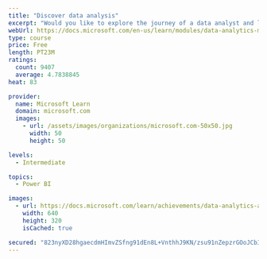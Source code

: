 ```yaml
---
title: "Discover data analysis"
excerpt: "Would you like to explore the journey of a data analyst and learn how a data analyst tells a story with data? In this module, you will explore the different roles in data and learn the different tasks of a data analyst."
webUrl: https://docs.microsoft.com/en-us/learn/modules/data-analytics-microsoft/
type: course
price: Free
length: PT23M
ratings:
  count: 9407
  average: 4.7838845
heat: 83

provider:
  name: Microsoft Learn
  domain: microsoft.com
  images:
    - url: /assets/images/organizations/microsoft.com-50x50.jpg
      width: 50
      height: 50

levels:
  - Intermediate

topics:
  - Power BI

images:
  - url: https://docs.microsoft.com/learn/achievements/data-analytics-and-microsoft-social.png
    width: 640
    height: 320
    isCached: true

secured: "823nyXD28hgaecdmHImvZSfng91dEn8L+VnthhJ9KN/zsu91nZepzrGOoJCbIm0WISoWuxPcdz2NWYny2Rr5ECgqE7GbBnUGv/13irqdzY4gIPfXMNHF0raN+w64D//C1DDdwBgVEexptznMH9zJ4b+skV7cuB6LPD0qL5Kd8lNBjbj4BSqu0BhGX+uXATwOHREeJgzbfsXs9Shyk2++KtkFSb/HFRoHCP9pQBUob0CO04CrwX4Eyp5ZsIZ8cUzB5VTsgeQqjFBhVQZrW0kkeKvlsPjqn153dzOVdXCExm/xwslhIl9WL0WY0Av1KIS59UB0m8ZPeJjKRQBK3hUeYxqIs0s1If7G1XySABC6JH3ng1R/NT44ucuYVqcGNPpZg/YfGl545mFcu0J1ERw3bT51i69plwIeE+yETAtwMi4=;eD02vU1HGxRZMGlBKnp+2A=="
---
```



